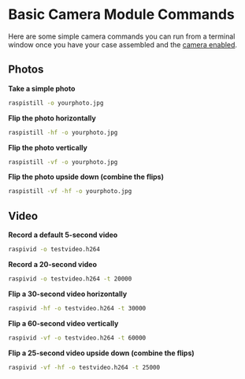 ﻿# Basic Camera Module Commands

Here are some simple camera commands you can run from a terminal window once you have your case assembled and the [camera enabled](https://github.com/ThePiHut/PIR-Camera-Case#prepare-your-raspberry-pi).

## Photos

**Take a simple photo**
```bash
raspistill -o yourphoto.jpg
```
**Flip the photo horizontally**
```bash
raspistill -hf -o yourphoto.jpg
```
**Flip the photo vertically**
```bash
raspistill -vf -o yourphoto.jpg
```
**Flip the photo upside down (combine the flips)**
```bash
raspistill -vf -hf -o yourphoto.jpg
```
## Video

**Record a default 5-second video**
```bash
raspivid -o testvideo.h264
```

**Record a 20-second video**
```bash
raspivid -o testvideo.h264 -t 20000
```
**Flip a 30-second video horizontally**
```bash
raspivid -hf -o testvideo.h264 -t 30000
```
**Flip a 60-second video vertically**
```bash
raspivid -vf -o testvideo.h264 -t 60000
```
**Flip a 25-second video upside down (combine the flips)**
```bash
raspivid -vf -hf -o testvideo.h264 -t 25000
```
